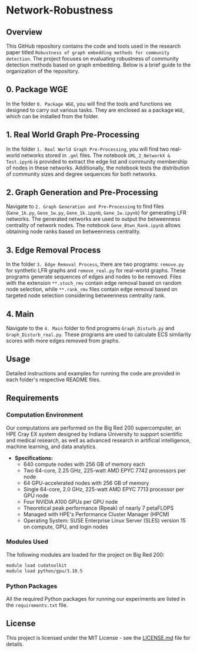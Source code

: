 # Network-Robustness

## Overview

This GitHub repository contains the code and tools used in the research paper titled `Robustness of graph embedding methods for community detection`. The project focuses on evaluating robustness of community detection methods based on graph embedding. Below is a brief guide to the organization of the repository.

## 0. Package WGE

In the folder `0. Package WGE`, you will find the tools and functions we designed to carry out various tasks. They are enclosed as a package `WGE`, which can be installed from the folder.

## 1. Real World Graph Pre-Processing

In the folder `1. Real World Graph Pre-Processing`, you will find two real-world networks stored in `.gml` files. The notebook `GML_2_NetworkX & Test.ipynb` is provided to extract the edge list and community membership of nodes in these networks. Additionally, the notebook tests the distribution of community sizes and degree sequences for both networks.

## 2. Graph Generation and Pre-Processing

Navigate to `2. Graph Generation and Pre-Processing` to find files (`Gene_1k.py`, `Gene_1w.py`, `Gene_1k.ipynb`, `Gene_1w.ipynb`) for generating LFR networks. The generated networks are used to output the betweenness centrality of network nodes. The notebook `Gene_Btwn_Rank.ipynb` allows obtaining node ranks based on betweenness centrality.

## 3. Edge Removal Process

In the folder `3. Edge Removal Process`, there are two programs: `remove.py` for synthetic LFR graphs and `remove_real.py` for real-world graphs. These programs generate sequences of edges and nodes to be removed. Files with the extension `**.stoch_rmv` contain edge removal based on random node selection, while `**.rank_rmv` files contain edge removal based on targeted node selection considering betweenness centrality rank.

## 4. Main

Navigate to the `4. Main` folder to find programs `Graph_Disturb.py` and `Graph_Disturb_real.py`. These programs are used to calculate ECS similarity scores with more edges removed from graphs.

## Usage

Detailed instructions and examples for running the code are provided in each folder's respective README files.

## Requirements

### Computation Environment

Our computations are performed on the Big Red 200 supercomputer, an HPE Cray EX system designed by Indiana University to support scientific and medical research, as well as advanced research in artificial intelligence, machine learning, and data analytics.

- **Specifications:**
  - 640 compute nodes with 256 GB of memory each
  - Two 64-core, 2.25 GHz, 225-watt AMD EPYC 7742 processors per node
  - 64 GPU-accelerated nodes with 256 GB of memory
  - Single 64-core, 2.0 GHz, 225-watt AMD EPYC 7713 processor per GPU node
  - Four NVIDIA A100 GPUs per GPU node
  - Theoretical peak performance (Rpeak) of nearly 7 petaFLOPS
  - Managed with HPE's Performance Cluster Manager (HPCM)
  - Operating System: SUSE Enterprise Linux Server (SLES) version 15 on compute, GPU, and login nodes

### Modules Used

The following modules are loaded for the project on Big Red 200:

```bash
module load cudatoolkit
module load python/gpu/3.10.5
```

### Python Packages
All the required Python packages for running our experiments are listed in the `requirements.txt` file.

## License

This project is licensed under the MIT License - see the [LICENSE.md](LICENSE.md) file for details.